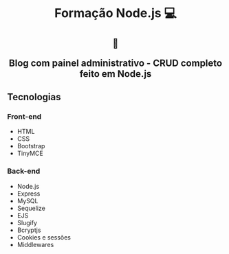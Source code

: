 <h1 align="center">Formação Node.js 💻</h1>

<h2 align="center">  
  
  :memo:
  
  Blog com painel administrativo - CRUD completo feito em Node.js
</h2>

## Tecnologias

### **Front-end**

- HTML
- CSS
- Bootstrap
- TinyMCE

### **Back-end**

- Node.js
- Express
- MySQL
- Sequelize
- EJS
- Slugify
- Bcryptjs
- Cookies e sessões
- Middlewares